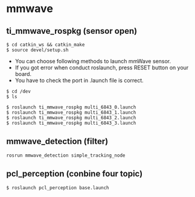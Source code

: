 # mmwave
## ti_mmwave_rospkg (sensor open)
```
$ cd catkin_ws && catkin_make
$ source devel/setup.sh
```
- You can choose following methods to launch mmWave sensor. 
- If you got error when conduct roslaunch, press RESET button on your board.
- You have to check the port in .launch file is correct. 
```
$ cd /dev
$ ls
```
```
$ roslaunch ti_mmwave_rospkg multi_6843_0.launch
$ roslaunch ti_mmwave_rospkg multi_6843_1.launch
$ roslaunch ti_mmwave_rospkg multi_6843_2.launch
$ roslaunch ti_mmwave_rospkg multi_6843_3.launch
```

## mmwave_detection (filter)
```
rosrun mmwave_detection simple_tracking_node
```

## pcl_perception (conbine four topic)
```
$ roslaunch pcl_perception base.launch
```

